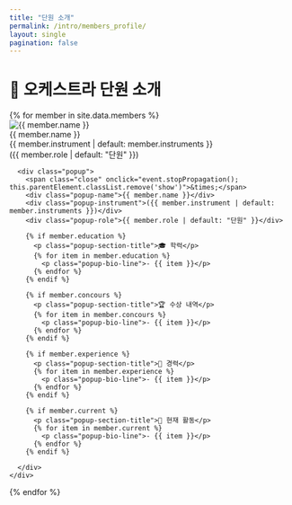 ```yaml
---
title: "단원 소개"
permalink: /intro/members_profile/
layout: single
pagination: false
---
```


# 🎯 오케스트라 단원 소개

<!-- <link rel="stylesheet" href="{{ '/assets/css/members.css' | relative_url }}"> -->

<div class="member-gallery">
  {% for member in site.data.members %}
    <div class="member-card" onclick="togglePopup(this)">
      <div class="image-box">
        <img src="{{ member.image }}" alt="{{ member.name }}">
      </div>
      <div class="member-info">
        <div class="member-name">{{ member.name }}</div>
        <div class="member-instrument">{{ member.instrument | default: member.instruments }}</div>
        <div class="member-role">({{ member.role | default: "단원" }})</div>
      </div>

      <div class="popup">
        <span class="close" onclick="event.stopPropagation(); this.parentElement.classList.remove('show')">&times;</span>
        <div class="popup-name">{{ member.name }}</div>
        <div class="popup-instrument">({{ member.instrument | default: member.instruments }})</div>
        <div class="popup-role">{{ member.role | default: "단원" }}</div>

        {% if member.education %}
          <p class="popup-section-title">🎓 학력</p>
          {% for item in member.education %}
            <p class="popup-bio-line">- {{ item }}</p>
          {% endfor %}
        {% endif %}

        {% if member.concours %}
          <p class="popup-section-title">🏆 수상 내역</p>
          {% for item in member.concours %}
            <p class="popup-bio-line">- {{ item }}</p>
          {% endfor %}
        {% endif %}

        {% if member.experience %}
          <p class="popup-section-title">💼 경력</p>
          {% for item in member.experience %}
            <p class="popup-bio-line">- {{ item }}</p>
          {% endfor %}
        {% endif %}

        {% if member.current %}
          <p class="popup-section-title">🎵 현재 활동</p>
          {% for item in member.current %}
            <p class="popup-bio-line">- {{ item }}</p>
          {% endfor %}
        {% endif %}

      </div>
    </div>
  {% endfor %}
</div>

<script>
function togglePopup(cardElement) {
  document.querySelectorAll('.popup').forEach(p => p.classList.remove('show'));
  const popup = cardElement.querySelector('.popup');
  popup.classList.toggle('show');
  event.stopPropagation();
}

document.addEventListener('click', function(event) {
  const isCard = event.target.closest('.member-card');
  if (!isCard) {
    document.querySelectorAll('.popup').forEach(p => p.classList.remove('show'));
  }
});
</script>